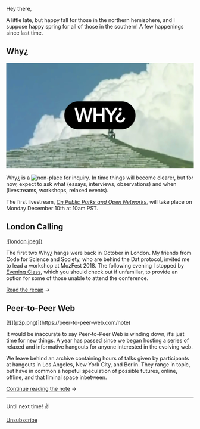 Hey there,

A little late, but happy fall for those in the northern hemisphere, and I suppose happy spring for all of those in the southern! A few happenings since last time.

## Why¿

[![](why.png)](https://wwhhyy.space)

Why¿ is a ![non-place for inquiry](https://wwhhyy.space). In time things will become clearer, but for now, expect to ask what (essays, interviews, observations) and when (livestreams, workshops, relaxed events).

The first livestream, [*On Public Parks and Open Networks*](https://www.wwhhyy.space/entries/network-park), will take place on Monday December 10th at 10am PST.</p>

## London Calling

[![london.jpeg])](https://jon-kyle.com/entries/2018-10-31-london-calling)

The first two Why¿ hangs were back in October in London. My friends from Code for Science and Society, who are behind the Dat protocol, invited me to lead a workshop at MozFest 2018. The following evening I stopped by [Evening Class](https://evening-class.org), which you should check out if unfamiliar, to provide an option for some of those unable to attend the conference.

[Read the recap](https://jon-kyle.com/entries/2018-10-31-london-calling) →</p>

## Peer-to-Peer Web

<p>
[![](p2p.png)](https://peer-to-peer-web.com/note)

It would be inaccurate to say Peer-to-Peer Web is winding down, it’s just time for new things. A year has passed since we began hosting a series of relaxed and informative hangouts for anyone interested in the evolving web.

We leave behind an archive containing hours of talks given by participants at hangouts in Los Angeles, New York City, and Berlin. They range in topic, but have in common a hopeful speculation of possible futures, online, offline, and that liminal space inbetween.

[Continue reading the note](https://peer-to-peer-web.com/note) →

---

Until next time! ✌️

[Unsubscribe]({{UnsubscribeURL}})